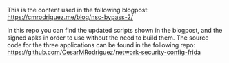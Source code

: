 This is the content used in the following blogpost: https://cmrodriguez.me/blog/nsc-bypass-2/

In this repo you can find the updated scripts shown in the blogpost, and the signed apks in order to use without the need to build them. The source code for the three applications can be found in the following repo: https://github.com/CesarMRodriguez/network-security-config-frida
